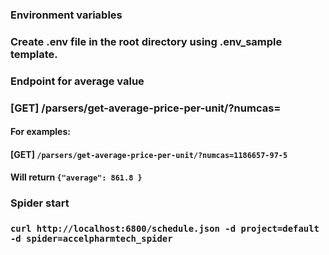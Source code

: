### Environment variables
### Create .env file in the root directory using .env_sample template.

### Endpoint for average value
### [GET] /parsers/get-average-price-per-unit/?numcas=<STRING>

#### For examples:
#### [GET] ```/parsers/get-average-price-per-unit/?numcas=1186657-97-5```
#### Will return ```{"average": 861.8 }```
### Spider start
### ```curl http://localhost:6800/schedule.json -d project=default -d spider=accelpharmtech_spider```